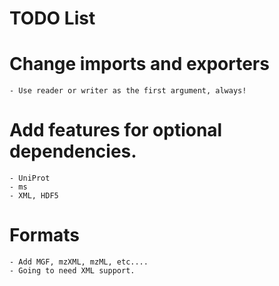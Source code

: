 # TODO List

# Change imports and exporters
    - Use reader or writer as the first argument, always!

# Add features for optional dependencies.
    - UniProt
    - ms
    - XML, HDF5

# Formats
    - Add MGF, mzXML, mzML, etc....
    - Going to need XML support.
